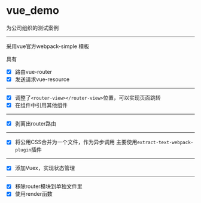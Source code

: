 # vue_demo
为公司组织的测试案例

---

采用vue官方webpack-simple 模板  

具有
- [x] 路由vue-router
- [x] 发送请求vue-resource

---

- [x] 调整了`<router-view></router-view>`位置，可以实现页面跳转
- [x] 在组件中引用其他组件

---  

- [x] 剥离出router路由

---

- [x] 将公用CSS合并为一个文件，作为异步调用
主要使用`extract-text-webpack-plugin`插件

---

- [x] 添加Vuex，实现状态管理

---

- [x] 移除router模块到单独文件里
- [x] 使用render函数
